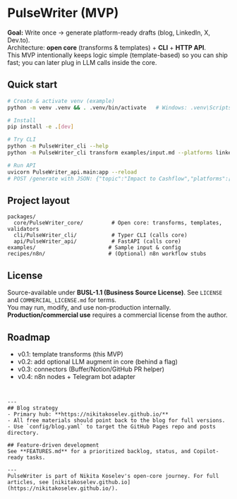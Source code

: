 # PulseWriter (MVP)

**Goal:** Write once → generate platform-ready drafts (blog, LinkedIn, X, Dev.to).  
Architecture: **open core** (transforms & templates) + **CLI** + **HTTP API**.  
This MVP intentionally keeps logic simple (template-based) so you can ship fast; you can later plug in LLM calls inside the core.

## Quick start

```bash
# Create & activate venv (example)
python -m venv .venv && . .venv/bin/activate   # Windows: .venv\Scripts\activate

# Install
pip install -e .[dev]

# Try CLI
python -m PulseWriter_cli --help
python -m PulseWriter_cli transform examples/input.md --platforms linkedin x devto --out-dir ./out

# Run API
uvicorn PulseWriter_api.main:app --reload
# POST /generate with JSON: {"topic":"Impact to Cashflow","platforms":["blog","linkedin","x"]}
```

## Project layout

```
packages/
  core/PulseWriter_core/         # Open core: transforms, templates, validators
  cli/PulseWriter_cli/           # Typer CLI (calls core)
  api/PulseWriter_api/           # FastAPI (calls core)
examples/                       # Sample input & config
recipes/n8n/                    # (Optional) n8n workflow stubs
```

## License

Source-available under **BUSL-1.1 (Business Source License)**. See `LICENSE` and `COMMERCIAL_LICENSE.md` for terms.  
You may run, modify, and use non-production internally. **Production/commercial use** requires a commercial license from the author.

## Roadmap
- v0.1: template transforms (this MVP)
- v0.2: add optional LLM augment in core (behind a flag)
- v0.3: connectors (Buffer/Notion/GitHub PR helper)
- v0.4: n8n nodes + Telegram bot adapter
```


---
## Blog strategy
- Primary hub: **https://nikitakoselev.github.io/**
- All free materials should point back to the blog for full versions.
- Use `config/blog.yaml` to target the GitHub Pages repo and posts directory.

## Feature-driven development
See **FEATURES.md** for a prioritized backlog, status, and Copilot-ready tasks.

---
PulseWriter is part of Nikita Koselev's open-core journey. For full articles, see [nikitakoselev.github.io](https://nikitakoselev.github.io/).
